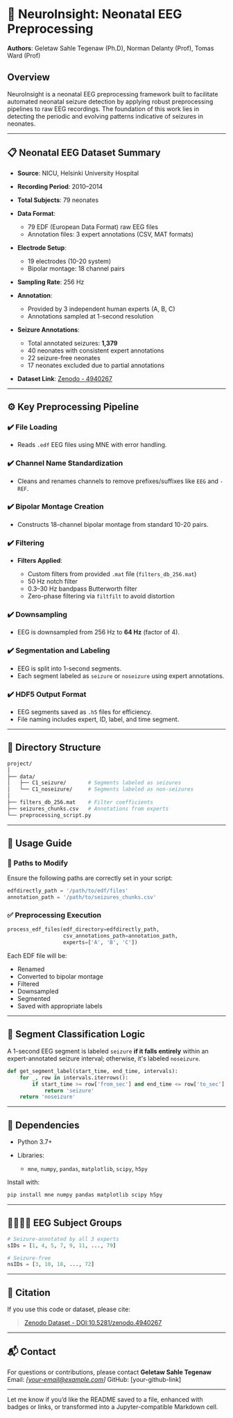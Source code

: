 

# 🧠 NeuroInsight: Neonatal EEG Preprocessing

**Authors**:
Geletaw Sahle Tegenaw (Ph.D), Norman Delanty (Prof), Tomas Ward (Prof)

## Overview

NeuroInsight is a neonatal EEG preprocessing framework built to facilitate automated neonatal seizure detection by applying robust preprocessing pipelines to raw EEG recordings. The foundation of this work lies in detecting the periodic and evolving patterns indicative of seizures in neonates.

---

## 📋 Neonatal EEG Dataset Summary

* **Source**: NICU, Helsinki University Hospital
* **Recording Period**: 2010–2014
* **Total Subjects**: 79 neonates
* **Data Format**:

  * 79 EDF (European Data Format) raw EEG files
  * Annotation files: 3 expert annotations (CSV, MAT formats)
* **Electrode Setup**:

  * 19 electrodes (10-20 system)
  * Bipolar montage: 18 channel pairs
* **Sampling Rate**: 256 Hz
* **Annotation**:

  * Provided by 3 independent human experts (A, B, C)
  * Annotations sampled at 1-second resolution
* **Seizure Annotations**:

  * Total annotated seizures: **1,379**
  * 40 neonates with consistent expert annotations
  * 22 seizure-free neonates
  * 17 neonates excluded due to partial annotations
* **Dataset Link**: [Zenodo - 4940267](https://zenodo.org/record/4940267)

---

## ⚙️ Key Preprocessing Pipeline

### ✔️ File Loading

* Reads `.edf` EEG files using MNE with error handling.

### ✔️ Channel Name Standardization

* Cleans and renames channels to remove prefixes/suffixes like `EEG` and `-REF`.

### ✔️ Bipolar Montage Creation

* Constructs 18-channel bipolar montage from standard 10-20 pairs.

### ✔️ Filtering

* **Filters Applied**:

  * Custom filters from provided `.mat` file (`filters_db_256.mat`)
  * 50 Hz notch filter
  * 0.3–30 Hz bandpass Butterworth filter
  * Zero-phase filtering via `filtfilt` to avoid distortion

### ✔️ Downsampling

* EEG is downsampled from 256 Hz to **64 Hz** (factor of 4).

### ✔️ Segmentation and Labeling

* EEG is split into 1-second segments.
* Each segment labeled as `seizure` or `noseizure` using expert annotations.

### ✔️ HDF5 Output Format

* EEG segments saved as `.h5` files for efficiency.
* File naming includes expert, ID, label, and time segment.

---

## 📁 Directory Structure

```bash
project/
│
├── data/
│   ├── C1_seizure/       # Segments labeled as seizures
│   └── C1_noseizure/     # Segments labeled as non-seizures
│
├── filters_db_256.mat    # Filter coefficients
├── seizures_chunks.csv   # Annotations from experts
└── preprocessing_script.py
```

---

## 🧪 Usage Guide

### 💾 Paths to Modify

Ensure the following paths are correctly set in your script:

```python
edfdirectly_path = '/path/to/edf/files'
annotation_path = '/path/to/seizures_chunks.csv'
```

### ✅ Preprocessing Execution

```python
process_edf_files(edf_directory=edfdirectly_path, 
                  csv_annotations_path=annotation_path, 
                  experts=['A', 'B', 'C'])
```

Each EDF file will be:

* Renamed
* Converted to bipolar montage
* Filtered
* Downsampled
* Segmented
* Saved with appropriate labels

---

## 🧠 Segment Classification Logic

A 1-second EEG segment is labeled `seizure` **if it falls entirely** within an expert-annotated seizure interval; otherwise, it's labeled `noseizure`.

```python
def get_segment_label(start_time, end_time, intervals):
    for _, row in intervals.iterrows():
        if start_time >= row['from_sec'] and end_time <= row['to_sec']:
            return 'seizure'
    return 'noseizure'
```

---

## 🧩 Dependencies

* Python 3.7+
* Libraries:

  * `mne`, `numpy`, `pandas`, `matplotlib`, `scipy`, `h5py`

Install with:

```bash
pip install mne numpy pandas matplotlib scipy h5py
```

---

## 👨‍👩‍👧‍👦 EEG Subject Groups

```python
# Seizure-annotated by all 3 experts
sIDs = [1, 4, 5, 7, 9, 11, ..., 79]

# Seizure-free
nsIDs = [3, 10, 18, ..., 72]
```

---

## 🧾 Citation

If you use this code or dataset, please cite:

> [Zenodo Dataset - DOI:10.5281/zenodo.4940267](https://zenodo.org/record/4940267)

---

## 📬 Contact

For questions or contributions, please contact **Geletaw Sahle Tegenaw**
Email: *\[[your-email@example.com](mailto:your-email@example.com)]*
GitHub: \[your-github-link]

---

Let me know if you’d like the README saved to a file, enhanced with badges or links, or transformed into a Jupyter-compatible Markdown cell.
